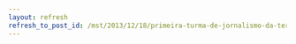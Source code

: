 ```yaml
---
layout: refresh
refresh_to_post_id: /mst/2013/12/18/primeira-turma-de-jornalismo-da-terra-se-forma-na-federal-do-cear
---
```

